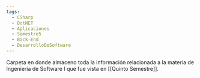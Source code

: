 ```yaml
---
tags:
  - CSharp
  - DotNET
  - Aplicaciones
  - Semestre5
  - Back-End
  - DesarrolloDeSoftware
---
```

Carpeta en donde almaceno toda la información relacionada a la materia de Ingeniería de Software I que fue vista en [[Quinto Semestre]].